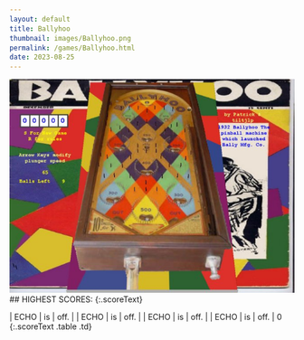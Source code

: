 ```yaml
---
layout: default
title: Ballyhoo
thumbnail: images/Ballyhoo.png
permalink: /games/Ballyhoo.html
date: 2023-08-25
---
```


<img src="../images/Ballyhoo.png" class="gameThumbnail img-fluid mx-auto align-middle">
## HIGHEST SCORES:
{:.scoreText}

| ECHO | is | off. | 
| ECHO | is | off. | 
| ECHO | is | off. | 
| ECHO | is | off. | 
0 
{:.scoreText .table .td}

